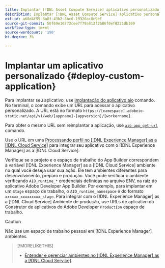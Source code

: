 ```yaml
---
title: Implantar [!DNL Asset Compute Service] aplicativo personalizado
description: Implantar [!DNL Asset Compute Service] aplicativo personalizado.
exl-id: a68d4f59-8a8f-43b2-8bc6-19320ac8c9ef
source-git-commit: 50f69e16772cee7f79a812f2b86f0ef0221db369
workflow-type: tm+mt
source-wordcount: '190'
ht-degree: 3%

---
```


# Implantar um aplicativo personalizado {#deploy-custom-application}

Para implantar seu aplicativo, use [implantação do aplicativo aio](https://github.com/adobe/aio-cli#aio-appdeploy) comando. No terminal, o comando exibe um URL para acessar o aplicativo personalizado. A URL está no formato `https://[namespace].adobeio-static.net/api/v1/web/[appname]-[appversion]/[workername]`.

Para obter o mesmo URL sem reimplantar a aplicação, use [`aio app get-url`](https://github.com/adobe/aio-cli#aio-app-get-url-action) comando.

Use o URL em uma [Processando perfil no [!DNL Experience Manager] as a [!DNL Cloud Service]](https://experienceleague.adobe.com/docs/experience-manager-cloud-service/assets/manage/asset-microservices-configure-and-use.html?lang=pt-BR) para integrar seu aplicativo com o [!DNL Experience Manager] as a [!DNL Cloud Service].

Verifique se o projeto e o espaço de trabalho do App Builder correspondem à variável [!DNL Experience Manager] as a [!DNL Cloud Service] ambiente no qual você deseja usar sua ação. Ele tem ambientes diferentes para desenvolvimento, preparo e produção. Você pode verificar o ambiente verificando `AIO_runtime_*` credenciais definidas no arquivo ENV, na raiz do aplicativo Adobe Developer App Builder. Por exemplo, para implantar em um `Stage` espaço de trabalho, o `AIO_runtime_namespace` é do formato `xxxxxx_xxxxxxxxx_stage`. Para integrar com o [!DNL Experience Manager] as a [!DNL Cloud Service] Ambiente de produção, use URLs de aplicativo do Construtor de aplicativos do Adobe Developer `Production` espaço de trabalho.

>[!CAUTION]
>
>Não use um espaço de trabalho pessoal em [!DNL Experience Manager] ambientes.

>[!MORELIKETHIS]
>
>* [Entender e gerenciar ambientes no [!DNL Experience Manager] as a [!DNL Cloud Service]](https://experienceleague.adobe.com/docs/experience-manager-cloud-service/implementing/using-cloud-manager/manage-environments.html).

